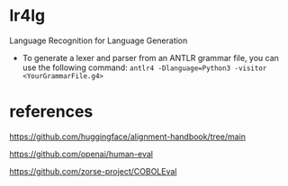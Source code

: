 # lr4lg

Language Recognition for Language Generation

- To generate a lexer and parser from an ANTLR grammar file, you can use the following command: `antlr4 -Dlanguage=Python3 -visitor <YourGrammarFile.g4>`

# references

https://github.com/huggingface/alignment-handbook/tree/main

https://github.com/openai/human-eval

https://github.com/zorse-project/COBOLEval